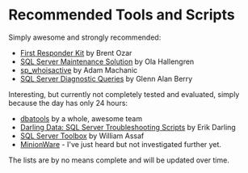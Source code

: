 # Recommended Tools and Scripts

Simply awesome and strongly recommended:

- [First Responder Kit](https://www.brentozar.com/first-aid/) by Brent Ozar
- [SQL Server Maintenance Solution](https://ola.hallengren.com/) by Ola Hallengren
- [sp_whoisactive](http://whoisactive.com/) by Adam Machanic
- [SQL Server Diagnostic Queries](https://glennsqlperformance.com/resources/) by Glenn Alan Berry

Interesting, but currently not completely tested and evaluated, simply because the day has only 24 hours:

- [dbatools](https://dbatools.io/) by a whole, awesome team
- [Darling Data: SQL Server Troubleshooting Scripts](https://github.com/erikdarlingdata/DarlingData) by Erik Darling
- [SQL Server Toolbox](https://github.com/SparkhoundSQL/sql-server-toolbox) by William Assaf
- [MinionWare](https://www.minionware.net/) - I've just heard but not investigated further yet.

The lists are by no means complete and will be updated over time.

